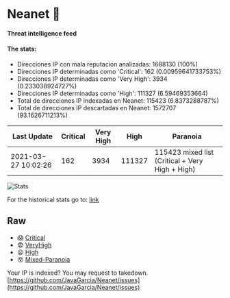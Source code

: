 # Neanet :hocho:
#### Threat intelligence feed
#### The stats:

- Direcciones IP con mala reputacion analizadas: 1688130 (100%)
- Direcciones IP determinadas como 'Critical':  162 (0.00959641733753%)
- Direcciones IP determinadas como 'Very High':  3934 (0.233038924727%)
- Direcciones IP determinadas como 'High':  111327 (6.59469353664)
- Total de direcciones IP indexadas en Neanet:  115423 (6.8373288787%)
- Total de direcciones IP descartadas en Neanet:  1572707 (93.1626711213%)

| Last Update | Critical | Very High | High | Paranoia |
| --- | --- | --- | --- | --- |
| 2021-03-27 10:02:26 | 162 | 3934 | 111327 | 115423 mixed list (Critical + Very High + High)|

![Stats](https://docs.google.com/spreadsheets/d/e/2PACX-1vSnaNMIXVabIpDJjufMlzH7poXnshF3mgd8Is1g9ytUEzVsP5my4Trn8f-xkoLLQ38xpL3HtmUexLo6/pubchart?oid=501124687&format=image)

For the historical stats go to: [link](/stats.csv)
## Raw
- :scream: [Critical](https://raw.githubusercontent.com/JavaGarcia/Neanet/master/blacklists/neanet_critical.txt)
- :fearful: [VeryHigh](https://raw.githubusercontent.com/JavaGarcia/Neanet/master/blacklists/neanet_veryHigh.txtt)
- :frowning: [High](https://raw.githubusercontent.com/JavaGarcia/Neanet/master/blacklists/neanet_high.txt)
- :dizzy_face: [Mixed-Paranoia](https://raw.githubusercontent.com/JavaGarcia/Neanet/master/blacklists/neanet_all.txt)


Your IP is indexed? You may request to takedown. [https://github.com/JavaGarcia/Neanet/issues](https://github.com/JavaGarcia/Neanet/issues)





































































































































































































































































































































































































































































































































































































































































































































































































































































































































































































































































































































































































































































































































































































































































































































































































































































































































































































































































































































































































































































































































































































































































































































































































































































































































































































































































































































































































































































































































































































































































































































































































































































































































































































































































































































































































































































































































































































































































































































































































































































































































































































































































































































































































































































































































































































































































































































































































































































































































































































































































































































































































































































































































































